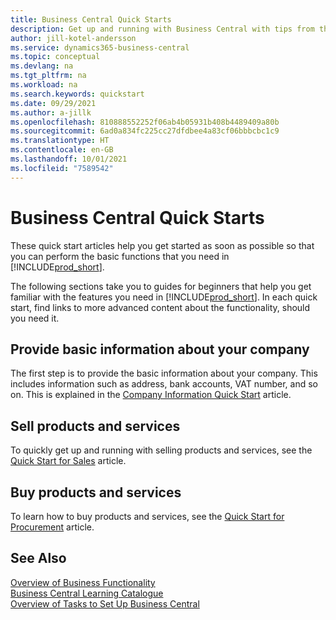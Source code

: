 ```yaml
---
title: Business Central Quick Starts
description: Get up and running with Business Central with tips from the Quick Starts articles that help you fill in the first critical fields.
author: jill-kotel-andersson
ms.service: dynamics365-business-central
ms.topic: conceptual
ms.devlang: na
ms.tgt_pltfrm: na
ms.workload: na
ms.search.keywords: quickstart
ms.date: 09/29/2021
ms.author: a-jillk
ms.openlocfilehash: 810888552252f06ab4b05931b408b4489409a80b
ms.sourcegitcommit: 6ad0a834fc225cc27dfdbee4a83cf06bbbcbc1c9
ms.translationtype: HT
ms.contentlocale: en-GB
ms.lasthandoff: 10/01/2021
ms.locfileid: "7589542"
---
```

# <a name="business-central-quick-starts"></a>Business Central Quick Starts

These quick start articles help you get started as soon as possible so that you can perform the basic functions that you need in [!INCLUDE[prod_short](includes/prod_short.md)].

The following sections take you to guides for beginners that help you get familiar with the features you need in [!INCLUDE[prod_short](includes/prod_short.md)]. In each quick start, find links to more advanced content about the functionality, should you need it.

## <a name="provide-basic-information-about-your-company"></a>Provide basic information about your company

The first step is to provide the basic information about your company. This includes information such as address, bank accounts, VAT number, and so on. This is explained in the [Company Information Quick Start](quick-start-company-information.md) article.

<!--
## Financial Basics

[Financial Information](quick-start-financial-information.md)  
(chart of accounts, but explained for non-accountants)
-->

<!--
## Basic Reports and Output Documents

[Reports and Documents](quick-start-reports-and-documents.md)  
(final reports, but also documents - how do I style invoices to work better for me?)
-->

## <a name="sell-products-and-services"></a>Sell products and services

To quickly get up and running with selling products and services, see the [Quick Start for Sales](quick-start-sell-products-and-services.md) article.

<!--
(customer, items, things on stock or not, orders versus invoices, get paid on time, etc.)
-->

## <a name="buy-products-and-services"></a>Buy products and services

To learn how to buy products and services, see the [Quick Start for Procurement](quick-start-procurement.md) article.  

<!--
(buy stuff, register in inventory, pay vendor)
-->

<!--
## Understand Your Business with Business Intelligence

[Business Intelligence](quick-start-business-intelligence.md)  
(reports)
-->

## <a name="see-also"></a>See Also

[Overview of Business Functionality](across-business-functionality.md)  
[Business Central Learning Catalogue](readiness/readiness-learning-catalog.md)  
[Overview of Tasks to Set Up Business Central](setup.md)  
